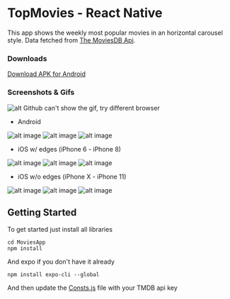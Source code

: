 # TopMovies - React Native

This app shows the weekly most popular movies in an horizontal carousel style.
Data fetched from [The MoviesDB Api](https://developers.themoviedb.org/3/movies/get-movie-details).


### Downloads
[Download APK for Android](https://github.com/5haw4/TopMoviesRN/raw/master/TopMoviesAndroid.apk)


### Screenshots & Gifs

![alt Github can't show the gif, try different browser](https://github.com/5haw4/TopMoviesRN/blob/master/Screenshots/short-gif.gif)

* Android

![alt image](https://github.com/5haw4/TopMoviesRN/blob/master/Screenshots/Android/1.png)
![alt image](https://github.com/5haw4/TopMoviesRN/blob/master/Screenshots/Android/2.png)
![alt image](https://github.com/5haw4/TopMoviesRN/blob/master/Screenshots/Android/3.png)

* iOS w/ edges (iPhone 6 - iPhone 8)

![alt image](https://github.com/5haw4/TopMoviesRN/blob/master/Screenshots/iOS/iPhone-8/1.JPG)
![alt image](https://github.com/5haw4/TopMoviesRN/blob/master/Screenshots/iOS/iPhone-8/2.JPG)
![alt image](https://github.com/5haw4/TopMoviesRN/blob/master/Screenshots/iOS/iPhone-8/3.JPG)

* iOS w/o edges (iPhone X - iPhone 11)

![alt image](https://github.com/5haw4/TopMoviesRN/blob/master/Screenshots/iOS/iPhone-X/1.JPG)
![alt image](https://github.com/5haw4/TopMoviesRN/blob/master/Screenshots/iOS/iPhone-X/2.JPG)
![alt image](https://github.com/5haw4/TopMoviesRN/blob/master/Screenshots/iOS/iPhone-X/3.JPG)


## Getting Started

To get started just install all libraries
```
cd MoviesApp
npm install
```
And expo if you don't have it already
```
npm install expo-cli --global
```
And then update the [Consts.js](https://github.com/5haw4/TopMoviesRN/blob/master/MoviesApp/src/constants/Consts.js) file with your TMDB api key
